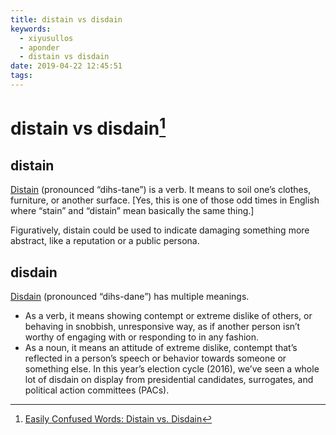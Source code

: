 ```yaml
---
title: distain vs disdain
keywords:
  - xiyusullos
  - aponder
  - distain vs disdain
date: 2019-04-22 12:45:51
tags:
---
```


# distain vs disdain[^1]

[^1]: [Easily Confused Words: Distain vs. Disdain](https://kathleenwcurry.wordpress.com/2016/05/26/easily-confused-words-distain-vs-disdain/)

## distain

[Distain](http://www.dictionary.com/browse/distain?s=t) (pronounced “dihs-tane”) is a verb. It means to soil one’s clothes, furniture, or another surface. [Yes, this is one of those odd times in English where “stain” and “distain” mean basically the same thing.]

<!-- more -->

Figuratively, distain could be used to indicate damaging something more abstract, like a reputation or a public persona.

## disdain

[Disdain](http://www.dictionary.com/browse/disdain?s=t) (pronounced “dihs-dane”) has multiple meanings.

- As a verb, it means showing contempt or extreme dislike of others, or behaving in snobbish, unresponsive way, as if another person isn’t worthy of engaging with or responding to in any fashion.
- As a noun, it means an attitude of extreme dislike, contempt that’s reflected in a person’s speech or behavior towards someone or something else. In this year’s election cycle (2016), we’ve seen a whole lot of disdain on display from presidential candidates, surrogates, and political action committees (PACs).

